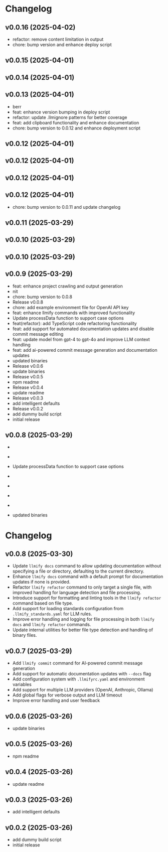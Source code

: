 # Changelog

## v0.0.16 (2025-04-02)

- refactor: remove content limitation in output
- chore: bump version and enhance deploy script


## v0.0.15 (2025-04-01)




## v0.0.14 (2025-04-01)




## v0.0.13 (2025-04-01)

- berr
- feat: enhance version bumping in deploy script
- refactor: update .llmignore patterns for better coverage
- feat: add clipboard functionality and enhance documentation
- chore: bump version to 0.0.12 and enhance deployment script


## v0.0.12 (2025-04-01)




## v0.0.12 (2025-04-01)




## v0.0.12 (2025-04-01)




## v0.0.12 (2025-04-01)

- chore: bump version to 0.0.11 and update changelog


## v0.0.11 (2025-03-29)




## v0.0.10 (2025-03-29)




## v0.0.10 (2025-03-29)




## v0.0.9 (2025-03-29)

- feat: enhance project crawling and output generation
- nit
- chore: bump version to 0.0.8
- Release v0.0.8
- chore: add example environment file for OpenAI API key
- feat: enhance llmify commands with improved functionality
- Update processData function to support case options
- feat(refactor): add TypeScript code refactoring functionality
- feat: add support for automated documentation updates and disable commit message editing
- feat: update model from gpt-4 to gpt-4o and improve LLM context handling
- feat: add ai-powered commit message generation and documentation updates
- updated binaries
- Release v0.0.6
- update binaries
- Release v0.0.5
- npm readme
- Release v0.0.4
- update readme
- Release v0.0.3
- add intelligent defaults
- Release v0.0.2
- add dummy build script
- initial release


## v0.0.8 (2025-03-29)

- ``` chore: add example environment file for OpenAI API key
- ``` feat: enhance llmify commands with improved functionality
- Update processData function to support case options
- ```markdown feat(refactor): add TypeScript code refactoring functionality
- ```plaintext feat: add support for automated documentation updates and disable commit message editing
- ```plaintext feat: update model from gpt-4 to gpt-4o and improve LLM context handling
- ```plaintext feat: add ai-powered commit message generation and documentation updates
- updated binaries

# Changelog

## v0.0.8 (2025-03-30)

- Update `llmify docs` command to allow updating documentation without specifying a file or directory, defaulting to the current directory.
- Enhance `llmify docs` command with a default prompt for documentation updates if none is provided.
- Refactor `llmify refactor` command to only target a single file, with improved handling for language detection and file processing.
- Introduce support for formatting and linting tools in the `llmify refactor` command based on file type.
- Add support for loading standards configuration from `.llmify_standards.yaml` for LLM rules.
- Improve error handling and logging for file processing in both `llmify docs` and `llmify refactor` commands.
- Update internal utilities for better file type detection and handling of binary files.

## v0.0.7 (2025-03-29)

- Add `llmify commit` command for AI-powered commit message generation
- Add support for automatic documentation updates with `--docs` flag
- Add configuration system with `.llmifyrc.yaml` and environment variables
- Add support for multiple LLM providers (OpenAI, Anthropic, Ollama)
- Add global flags for verbose output and LLM timeout
- Improve error handling and user feedback

## v0.0.6 (2025-03-26)

- update binaries

## v0.0.5 (2025-03-26)

- npm readme

## v0.0.4 (2025-03-26)

- update readme

## v0.0.3 (2025-03-26)

- add intelligent defaults

## v0.0.2 (2025-03-26)

- add dummy build script
- initial release
